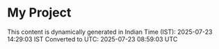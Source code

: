 # My Project

This content is dynamically generated in Indian Time (IST): 2025-07-23 14:29:03 IST
Converted to UTC: 2025-07-23 08:59:03 UTC
